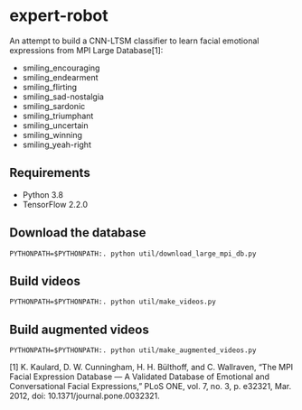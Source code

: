 # expert-robot
An attempt to build a CNN-LTSM classifier to learn facial emotional expressions from MPI Large Database[1]:

* smiling_encouraging
* smiling_endearment
* smiling_flirting
* smiling_sad-nostalgia
* smiling_sardonic
* smiling_triumphant
* smiling_uncertain
* smiling_winning
* smiling_yeah-right

## Requirements
* Python 3.8
* TensorFlow 2.2.0

## Download the database
```
PYTHONPATH=$PYTHONPATH:. python util/download_large_mpi_db.py
```

## Build videos
```
PYTHONPATH=$PYTHONPATH:. python util/make_videos.py
```

## Build augmented videos
```
PYTHONPATH=$PYTHONPATH:. python util/make_augmented_videos.py
```

[1] K. Kaulard, D. W. Cunningham, H. H. Bülthoff, and C. Wallraven, “The MPI Facial Expression Database — A Validated Database of Emotional and Conversational Facial Expressions,” PLoS ONE, vol. 7, no. 3, p. e32321, Mar. 2012, doi: 10.1371/journal.pone.0032321.


